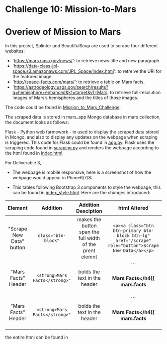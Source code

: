 # Challenge 10: Mission-to-Mars

# Overiew of Mission to Mars
In this project, Splinter and BeautifulSoup are used to scrape four different websites:
- 'https://mars.nasa.gov/news/': to retrieve news title and new paragraph.
- 'https://data-class-jpl-space.s3.amazonaws.com/JPL_Space/index.html': to retreive the URl for the featured image.
- 'http://space-facts.com/mars/': to retrieve a table on Mars facts.
- 'https://astrogeology.usgs.gov/search/results?q=hemisphere+enhanced&k1=target&v1=Mars: to retrieve full-resolution images of Mars’s hemispheres and the titles of those images.

The code could be found in [Mission_to_Mars_Challenge]().

The scraped data is stored in mars_app Mongo database in mars collection, the document looks as follows:
![]()




Flask - Python web farmework - in used to display the scraped data stored in Mongo, and also to display any updates on the webpage when scraping is triggered. This code for Flask could be found in [app.py](). Flask uses the scraping code found in [scraping.py]() and renders the webpage according to the html found in [index.html]().

For Deliverable 3,
- The webpage is mobile responsive, here is a screenshot of how the webpage would appear in Phone6/7/8:


- This tables  following Bootstrap 3 components to style the webpage, this can be found in [index_style.html](). Here are the changes introduced:

| Element | Addition | Addition Desciption  | html Altered |
| :---: | :---: | :---: | :---: |
| "Scrape New Data" button | ```class="btn-block"```| makes the button span the full width of the prent elemnt | ```<p><a class="btn btn-primary btn-block btn-lg" href="/scrape" role="button">Scrape New Data</a></p>```| 
| "Mars Facts" Header | ```<strong>Mars Facts</strong>"```| bolds the text in the header | ```<div class="row" id="mars-facts"> <h4><strong>Mars Facts</strong></h4{{ mars.facts | safe }}</div>```|
| "Mars Facts" Header | ```<strong>Mars Facts</strong>"```| bolds the text in the header | ```<div class="row" id="mars-facts"> <h4><strong>Mars Facts</strong></h4{{ mars.facts | safe }}</div>```|


the entire html can be found in 



 

